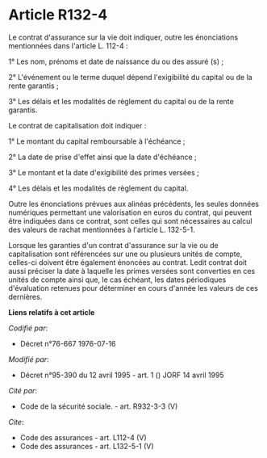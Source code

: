 # Article R132-4

Le contrat d'assurance sur la vie doit indiquer, outre les énonciations mentionnées dans l'article L. 112-4 :

1° Les nom, prénoms et date de naissance du ou des assuré (s) ;

2° L'événement ou le terme duquel dépend l'exigibilité du capital ou de la rente garantis ;

3° Les délais et les modalités de règlement du capital ou de la rente garantis.

Le contrat de capitalisation doit indiquer :

1° Le montant du capital remboursable à l'échéance ;

2° La date de prise d'effet ainsi que la date d'échéance ;

3° Le montant et la date d'exigibilité des primes versées ;

4° Les délais et les modalités de règlement du capital.

Outre les énonciations prévues aux alinéas précédents, les seules données numériques permettant une valorisation en euros du
contrat, qui peuvent être indiquées dans ce contrat, sont celles qui sont nécessaires au calcul des valeurs de rachat
mentionnées à l'article L. 132-5-1.

Lorsque les garanties d'un contrat d'assurance sur la vie ou de capitalisation sont référencées sur une ou plusieurs unités
de compte, celles-ci doivent être également énoncées au contrat. Ledit contrat doit aussi préciser la date à laquelle les
primes versées sont converties en ces unités de compte ainsi que, le cas échéant, les dates périodiques d'évaluation retenues
pour déterminer en cours d'année les valeurs de ces dernières.

**Liens relatifs à cet article**

_Codifié par_:

  - Décret n°76-667 1976-07-16

_Modifié par_:

  - Décret n°95-390 du 12 avril 1995 - art. 1 () JORF 14 avril 1995

_Cité par_:

  - Code de la sécurité sociale. - art. R932-3-3 (V)

_Cite_:

  - Code des assurances - art. L112-4 (V)
  - Code des assurances - art. L132-5-1 (V)
